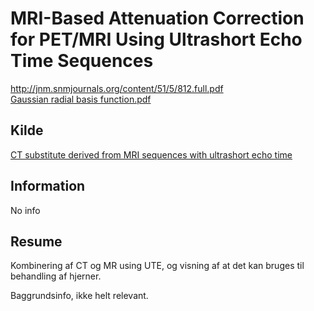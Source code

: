 <h1>
	MRI-Based Attenuation Correction for PET/MRI Using Ultrashort Echo Time Sequences
</h1>
<a href="http://jnm.snmjournals.org/content/51/5/812.full.pdf">
	http://jnm.snmjournals.org/content/51/5/812.full.pdf
</a><br />
<a href="Gaussian radial basis function.pdf">
	Gaussian radial basis function.pdf
</a>
<h2>
	Kilde
</h2>
<a href="../CT substitute derived from MRI sequences with ultrashort echo time/">
	CT substitute derived from MRI sequences with ultrashort echo time
</a>
<h2>
	Information
</h2>
<p>
	No info
</p>
<h2>
	Resume
</h2>
<p>
	Kombinering af CT og MR using UTE, og visning af at det kan bruges til behandling af hjerner.
</p>
<p>
	Baggrundsinfo, ikke helt relevant.
</p>

